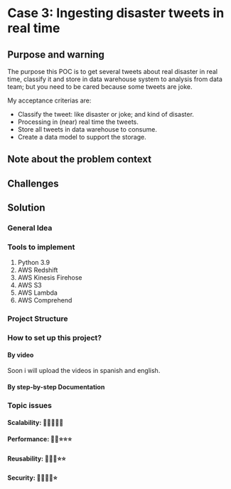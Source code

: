 # Case 3: Ingesting disaster tweets in real time

## Purpose and warning
The purpose this POC is to get several tweets about real disaster in real time, classify it and store in data warehouse system to analysis from data team; but you need to be cared because  some tweets are joke.

My acceptance criterias are:

* Classify the tweet: like disaster or joke; and kind of disaster.
* Processing in (near) real time the tweets.
* Store all tweets in data warehouse to consume.
* Create a data model to support the storage.


## Note about the problem context

## Challenges


## Solution

### General Idea


### Tools to implement

1. Python 3.9
2. AWS Redshift
3. AWS Kinesis Firehose
4. AWS S3
5. AWS Lambda
6. AWS Comprehend

### Project Structure


### How to set up this project?

#### By video
Soon i will upload the videos in spanish and english.

#### By step-by-step Documentation


### Topic issues


#### Scalability: 🌟🌟🌟🌟🌟


#### Performance: 🌟🌟⭐⭐⭐


#### Reusability:  🌟🌟🌟⭐⭐

#### Security: 🌟🌟🌟🌟⭐



